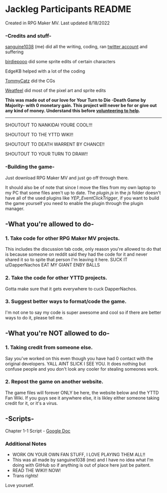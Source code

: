 # Jackleg Participants README
Created in RPG Maker MV. Last updated 8/18/2022

### -Credits and stuff-
[sanguine1038](twitter.com/@sanguine1038) (me) did all the writing, coding, ran [twitter account](twitter.com/@YTTDJP) and suffering

[birdiepooo](twitter/@birdiepooo) did some sprite edits of certain characters

EdgeKB helped with a lot of the coding

[TommyCatz](twitter.com/@MaskedHajime) did the CGs

[Weatfeel](twitter/@weatfeels) did most of the pixel art and sprite edits

__This was made out of our love for Your Turn to Die -Death Game by Majority- with 0 monetary gain. This project will never be for or give out any kind of money. Understand this before [volunteering to help](https://docs.google.com/forms/d/e/1FAIpQLSeYrkpuh5HPcMlb4aNnOkcTbI4HrqyfxLbD-bSXGqM6aylzIA/viewform).__

-------------
SHOUTOUT TO NANKIDAI YOURE COOL!!!

SHOUTOUT TO THE YTTD WIKI!!

SHOUTOUT TO DEATH WARRENT BY CHANCE!!

SHOUTOUT TO YOUR TURN TO DRAW!!

### -Building the game-
Just download RPG Maker MV and just go off through there.

It should also be of note that since I move the files from my own laptop to my PC that some files aren't up to date. The _plugin.js_ in the _js_ folder doesn't have all of the used plugins like _YEP_EventClickTrigger_, if you want to build the game yourself you need to enable the plugin through the plugin manager.

## -What you're allowed to do-
###  1. Take code for other RPG Maker MV projects.
 This includes the discussion tab code, only reason you're allowed to do that is because someone on reddit said they had the code for it and never shared it so to spite that person I'm leaving it here. SUCK IT u/DapperNachos EAT MY GIANT ENBY BALLS

### 2. Take the code for other YTTD projects.
  Gotta make sure that it gets everywhere to cuck DapperNachos.
 
### 3. Suggest better ways to format/code the game.
  I'm not one to say my code is super awesome and cool so if there are better ways to do it, please tell me.

## -What you're NOT allowed to do-
### 1. Taking credit from someone else.
  Say you've worked on this even though you have had 0 contact with the original developers. YALL AINT SLICK I SEE YOU. It does nothing but confuse people and you don't look any cooler for stealing someones work.
 
### 2. Repost the game on another website.
  The game files will forever ONLY be here, the website below and the YTTD Fan Wiki. If you guys see it anywhere else, it is likley either someone taking credit for it, or it's a virus.
  
## -Scripts-
Chapter 1-1 Script - [Google Doc](https://docs.google.com/document/d/1GZr6EGSm8yFUxB7u6lelh73EPIXs-4oFWQczQXYC1Wg/edit?usp=sharing)

### Additional Notes
* WORK ON YOUR OWN FAN STUFF, I LOVE PLAYING THEM ALL!! 
* This was all made by sanguine1038 (me) and I have no idea what I'm doing with GitHub so
if anything is out of place here just be paitent.
* READ THE WIKI!! NOW!
* Trans rights!

Love yourself.

